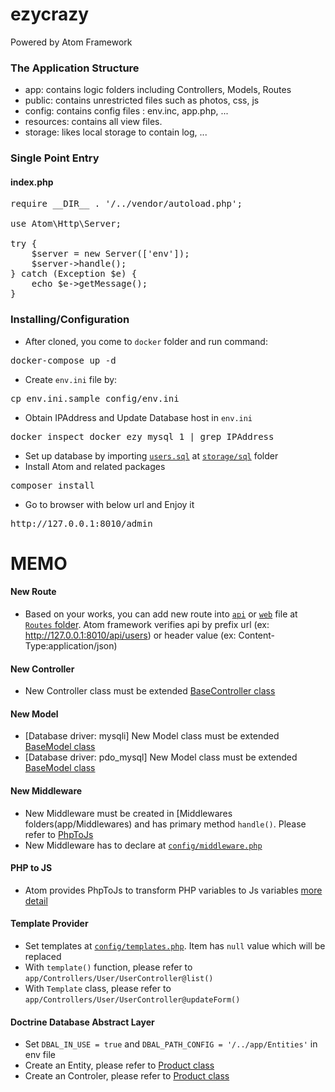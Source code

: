 # ezycrazy
Powered by Atom Framework

### The Application Structure
- app: contains logic folders including Controllers, Models, Routes
- public: contains unrestricted files such as photos, css, js
- config: contains config files : env.inc, app.php, ...
- resources: contains all view files.
- storage: likes local storage to contain log, ...

### Single Point Entry
#### index.php
<pre>
require __DIR__ . '/../vendor/autoload.php';

use Atom\Http\Server;

try {
    $server = new Server(['env']);
    $server->handle();
} catch (Exception $e) {
    echo $e->getMessage();
}
</pre>

### Installing/Configuration
- After cloned, you come to `docker` folder and run command:
<pre>
docker-compose up -d
</pre>
- Create `env.ini` file by:
<pre>
cp env.ini.sample config/env.ini
</pre>
- Obtain IPAddress and Update Database host in `env.ini`
<pre>
docker inspect docker_ezy_mysql_1 | grep IPAddress
</pre>
- Set up database by importing [`users.sql`](https://github.com/cuongnd88/ezycrazy/blob/master/storage/sql/users.sql) at [`storage/sql`](https://github.com/cuongnd88/ezycrazy/tree/master/storage) folder
- Install Atom and related packages
<pre>
composer install
</pre>
- Go to browser with below url and Enjoy it
<pre>
http://127.0.0.1:8010/admin
</pre>

MEMO
====
#### New Route
* Based on your works, you can add new route into [`api`](app/Routes/api.php) or [`web`](https://github.com/cuongnd88/ezycrazy/blob/master/app/Routes/web.php) file at [`Routes` folder](https://github.com/cuongnd88/ezycrazy/tree/master/app/Routes).
Atom framework verifies api by prefix url (ex: http://127.0.0.1:8010/api/users) or header value (ex: Content-Type:application/json)

#### New Controller
* New Controller class must be extended [BaseController class](app/Controllers/User/UserController.php)

#### New Model
* [Database driver: mysqli] New Model class must be extended [BaseModel class](app/Models/User.php)
* [Database driver: pdo_mysql] New Model class must be extended [BaseModel class](app/Models/Account.php)

#### New Middleware
* New Middleware must be created in [Middlewares folders(app/Middlewares) and has primary method `handle()`. Please refer to [PhpToJs](app/Middlewares/PhpToJs.php)
* New Middleware has to declare at [`config/middleware.php`](config/middleware.php)

#### PHP to JS
* Atom provides PhpToJs to transform PHP variables to Js variables [more detail](app/Middlewares/PhpToJs.php)

#### Template Provider
* Set templates at [`config/templates.php`](config/templates.php). Item has `null` value which will be replaced
* With `template()` function, please refer to `app/Controllers/User/UserController@list()`
* With `Template` class, please refer to `app/Controllers/User/UserController@updateForm()`

#### Doctrine Database Abstract Layer
* Set `DBAL_IN_USE = true` and `DBAL_PATH_CONFIG = '/../app/Entities'` in env file
* Create an Entity, please refer to [Product class](app/Entities/Product.php)
* Create an Controler, please refer to [Product class](app/Controllers/Product/ProductController.php)
